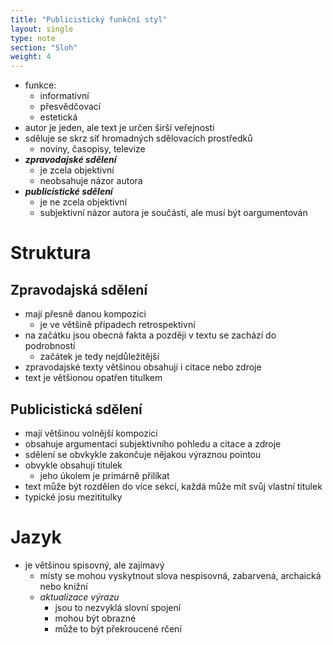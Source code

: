 ```yaml
---
title: "Publicistický funkční styl"
layout: single
type: note
section: "Sloh"
weight: 4
---
```

- funkce:
    - informativní
    - přesvědčovací
    - estetická
- autor je jeden, ale text je určen širší veřejnosti
- sděluje se skrz síť hromadných sdělovacích prostředků
    - noviny, časopisy, televize
- **_zpravodajské sdělení_**
    - je zcela objektivní
    - neobsahuje názor autora
- **_publicistické sdělení_**
    - je ne zcela objektivní
    - subjektivní názor autora je součástí, ale musí být oargumentován
# Struktura
## Zpravodajská sdělení
- mají přesně danou kompozici
    - je ve většině případech retrospektivní
- na začátku jsou obecná fakta a později v textu se zachází do podrobností
    - začátek je tedy nejdůležitější
- zpravodajské texty většinou obsahují i citace nebo zdroje
- text je většionou opatřen titulkem
## Publicistická sdělení
- mají většinou volnější kompozici
- obsahuje argumentaci subjektivního pohledu a citace a zdroje
- sdělení se obvkykle zakončuje nějakou výraznou pointou
- obvykle obsahují titulek
    - jeho úkolem je primárně přilíkat
- text může být rozdělen do více sekcí, každá může mít svůj vlastní titulek
- typické josu mezititulky
# Jazyk
- je většinou spisovný, ale zajímavý
    - místy se mohou vyskytnout slova nespisovná, zabarvená, archaická nebo knižní
    - _aktualizace výrazu_
        - jsou to nezvyklá slovní spojení
        - mohou být obrazné 
        - může to být překroucené rčení